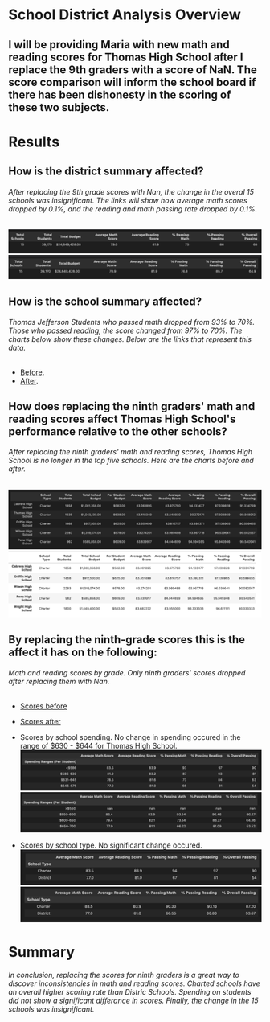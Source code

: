 # School District Analysis Overview
## I will be providing Maria with new math and reading scores for Thomas High School after I replace the 9th graders  with a score of NaN. The score comparison will inform the school board if there has been dishonesty in the scoring of these two subjects.  

# Results
## How is the district summary affected?
###### After replacing the 9th grade scores with Nan, the change in the overal 15 schools was insignificant.  The links will show how average math scores dropped by 0.1%, and the reading and math passing rate dropped by 0.1%.  

![Before Summary](https://github.com/ramon0101alonso/School-District-Analysis/blob/main/before%20district%20analysis.png)
![After Summary](https://github.com/ramon0101alonso/School-District-Analysis/blob/main/after%20district%20analysis.png)

## How is the school summary affected?
###### Thomas Jefferson Students who passed math dropped from 93% to 70%.  Those who passed reading, the score changed from 97% to 70%.  The charts below show these changes.  Below are the links that represent this data.
- [Before](https://github.com/ramon0101alonso/School-District-Analysis/blob/main/before%20summary.png). 
- [After](https://github.com/ramon0101alonso/School-District-Analysis/blob/main/after%20summary.png).

## How does replacing the ninth graders' math and reading scores affect Thomas High School's performance relative to the other schools?
###### After replacing the ninth graders' math and reading scores, Thomas High School is no longer in the top five schools.  Here are the charts before and after.
![top 5 before](https://github.com/ramon0101alonso/School-District-Analysis/blob/main/Before%20top%205.png)
![top 5 after](https://github.com/ramon0101alonso/School-District-Analysis/blob/main/Top%205%20After.png)

## By replacing the ninth-grade scores this is the affect it has on the following:
###### Math and reading scores by grade.  Only ninth graders' scores dropped after replacing them with Nan.
- [Scores before](https://github.com/ramon0101alonso/School-District-Analysis/blob/main/scores%20by%20grade%20before.png)
- [Scores after](https://github.com/ramon0101alonso/School-District-Analysis/blob/main/scores%20by%20grade%20after.png)

- Scores by school spending.  No change in spending occured in the range of $630 - $644 for Thomas High School.
![Spending before](https://github.com/ramon0101alonso/School-District-Analysis/blob/main/before%20spending.png)
![Spending after](https://github.com/ramon0101alonso/School-District-Analysis/blob/main/after%20Nan%20spending.png)

- Scores by school type.  No significant change occured.  
![Scores before](https://github.com/ramon0101alonso/School-District-Analysis/blob/main/scores%20before%20by%20type.png)
![Scores after](https://github.com/ramon0101alonso/School-District-Analysis/blob/main/scores%20after%20by%20type.png)

# Summary
###### In conclusion, replacing the scores for ninth graders is a great way to discover inconsistencies in math and reading scores.  Charted schools have an overall higher scoring rate than Distric Schools.  Spending on students did not show a significant differance in scores.  Finally, the change in the 15 schools was insignificant.
